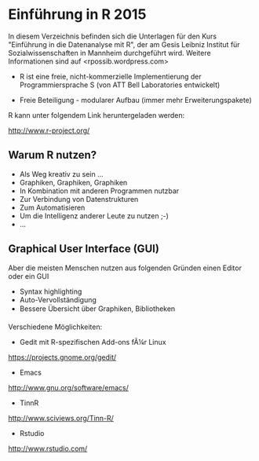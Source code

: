 Einführung in R 2015
===================

In diesem Verzeichnis befinden sich die Unterlagen für den Kurs "Einführung in die Datenanalyse mit R", der am Gesis Leibniz Institut für Sozialwissenschaften in Mannheim durchgeführt wird. Weitere Informationen sind auf <rpossib.wordpress.com> 


* R ist eine freie, nicht-kommerzielle Implementierung der Programmiersprache S (von ATT Bell Laboratories entwickelt)

* Freie Beteiligung - modularer Aufbau (immer mehr Erweiterungspakete)


R kann unter folgendem Link heruntergeladen werden:

<http://www.r-project.org/>

Warum R nutzen?
-------------

* Als Weg kreativ zu sein ...
* Graphiken, Graphiken, Graphiken
* In Kombination mit anderen Programmen nutzbar
* Zur Verbindung von Datenstrukturen
* Zum Automatisieren
* Um die Intelligenz anderer Leute zu nutzen ;-)
* ...

Graphical User Interface (GUI)
-------------

Aber die meisten Menschen nutzen aus folgenden Gründen einen Editor oder ein GUI 

* Syntax highlighting
* Auto-Vervollständigung
* Bessere Übersicht über  Graphiken, Bibliotheken


Verschiedene Möglichkeiten:

* Gedit mit R-spezifischen Add-ons fÃ¼r Linux

<https://projects.gnome.org/gedit/>

* Emacs

<http://www.gnu.org/software/emacs/>

* TinnR

<http://www.sciviews.org/Tinn-R/>

* Rstudio

<http://www.rstudio.com/>


